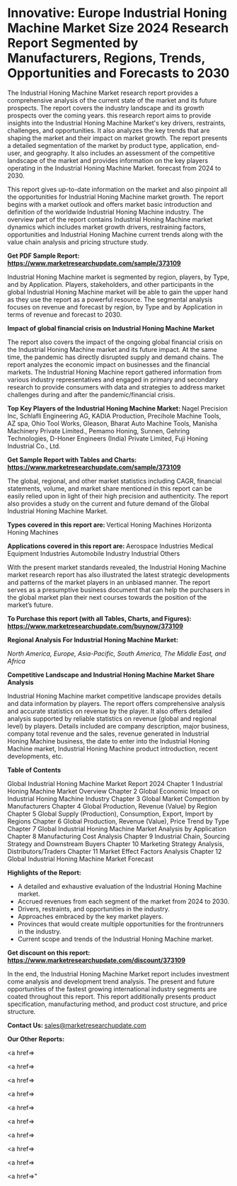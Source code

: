# Innovative: Europe Industrial Honing Machine Market Size 2024 Research Report Segmented by Manufacturers, Regions, Trends, Opportunities and Forecasts to 2030

The Industrial Honing Machine Market research report provides a comprehensive analysis of the current state of the market and its future prospects. The report covers the industry landscape and its growth prospects over the coming years. this research report aims to provide insights into the Industrial Honing Machine Market's key drivers, restraints, challenges, and opportunities. It also analyzes the key trends that are shaping the market and their impact on market growth. The report presents a detailed segmentation of the market by product type, application, end-user, and geography. It also includes an assessment of the competitive landscape of the market and provides information on the key players operating in the Industrial Honing Machine Market. forecast from 2024 to 2030.

This report gives up-to-date information on the market and also pinpoint all the opportunities for Industrial Honing Machine market growth. The report begins with a market outlook and offers market basic introduction and definition of the worldwide Industrial Honing Machine industry. The overview part of the report contains Industrial Honing Machine market dynamics which includes market growth drivers, restraining factors, opportunities and Industrial Honing Machine current trends along with the value chain analysis and pricing structure study.

<strong><b>Get PDF Sample Report: <a href=https://www.marketresearchupdate.com/sample/373109>https://www.marketresearchupdate.com/sample/373109</a></b></strong>

Industrial Honing Machine market is segmented by region, players, by Type, and by Application. Players, stakeholders, and other participants in the global Industrial Honing Machine market will be able to gain the upper hand as they use the report as a powerful resource. The segmental analysis focuses on revenue and forecast by region, by Type and by Application in terms of revenue and forecast to 2030.

<strong><b>Impact of global financial crisis on Industrial Honing Machine Market</b></strong>

The report also covers the impact of the ongoing global financial crisis on the Industrial Honing Machine market and its future impact. At the same time, the pandemic has directly disrupted supply and demand chains. The report analyzes the economic impact on businesses and the financial markets. The Industrial Honing Machine report gathered information from various industry representatives and engaged in primary and secondary research to provide consumers with data and strategies to address market challenges during and after the pandemic/financial crisis.

<strong><b>Top Key Players of the Industrial Honing Machine Market:
</b></strong>Nagel Precision Inc, Schlafli Engineering AG, KADIA Production, Precihole Machine Tools, AZ spa, Ohio Tool Works, Gleason, Bharat Auto Machine Tools, Manisha Machinery Private Limited., Pemamo Honing, Sunnen, Gehring Technologies, D-Honer Engineers (India) Private Limited, Fuji Honing Industrial Co., Ltd.<strong><b>
</b></strong>

<strong><b>Get Sample Report with Tables and Charts: <a href=https://www.marketresearchupdate.com/sample/373109>https://www.marketresearchupdate.com/sample/373109</a></b></strong>

The global, regional, and other market statistics including CAGR, financial statements, volume, and market share mentioned in this report can be easily relied upon in light of their high precision and authenticity. The report also provides a study on the current and future demand of the Global Industrial Honing Machine Market.

<strong><b>Types covered in this report are:
</b></strong>Vertical Honing Machines
Horizonta Honing Machines<strong><b>
</b></strong>

<strong><b>Applications covered in this report are:
</b></strong>Aerospace Industries
Medical Equipment Industries
Automobile Industry
Industrial
Others<strong><b>
</b></strong>

With the present market standards revealed, the Industrial Honing Machine market research report has also illustrated the latest strategic developments and patterns of the market players in an unbiased manner. The report serves as a presumptive business document that can help the purchasers in the global market plan their next courses towards the position of the market’s future.

<strong><b>To Purchase this report (with all Tables, Charts, and Figures): <a href=https://www.marketresearchupdate.com/buynow/373109>https://www.marketresearchupdate.com/buynow/373109</a></b></strong>

<strong><b>Regional Analysis For Industrial Honing Machine Market:</b></strong>

<em><i>North America, Europe, Asia-Pacific, South America, The Middle East, and Africa</i></em>

<strong><b>Competitive Landscape and Industrial Honing Machine Market Share Analysis</b></strong>

Industrial Honing Machine market competitive landscape provides details and data information by players. The report offers comprehensive analysis and accurate statistics on revenue by the player. It also offers detailed analysis supported by reliable statistics on revenue (global and regional level) by players. Details included are company description, major business, company total revenue and the sales, revenue generated in Industrial Honing Machine business, the date to enter into the Industrial Honing Machine market, Industrial Honing Machine product introduction, recent developments, etc.

<strong><b>Table of Contents</b></strong>

Global Industrial Honing Machine Market Report 2024
Chapter 1 Industrial Honing Machine Market Overview
Chapter 2 Global Economic Impact on Industrial Honing Machine Industry
Chapter 3 Global Market Competition by Manufacturers
Chapter 4 Global Production, Revenue (Value) by Region
Chapter 5 Global Supply (Production), Consumption, Export, Import by Regions
Chapter 6 Global Production, Revenue (Value), Price Trend by Type
Chapter 7 Global Industrial Honing Machine Market Analysis by Application
Chapter 8 Manufacturing Cost Analysis
Chapter 9 Industrial Chain, Sourcing Strategy and Downstream Buyers
Chapter 10 Marketing Strategy Analysis, Distributors/Traders
Chapter 11 Market Effect Factors Analysis
Chapter 12 Global Industrial Honing Machine Market Forecast

<strong><b>Highlights of the Report:</b></strong>

- A detailed and exhaustive evaluation of the Industrial Honing Machine market.
- Accrued revenues from each segment of the market from 2024 to 2030.
- Drivers, restraints, and opportunities in the industry.
- Approaches embraced by the key market players.
- Provinces that would create multiple opportunities for the frontrunners in the industry.
- Current scope and trends of the Industrial Honing Machine market.

<strong><b>Get discount on this report: <a href=https://www.marketresearchupdate.com/discount/373109>https://www.marketresearchupdate.com/discount/373109</a></b></strong>

In the end, the Industrial Honing Machine Market report includes investment come analysis and development trend analysis. The present and future opportunities of the fastest growing international industry segments are coated throughout this report. This report additionally presents product specification, manufacturing method, and product cost structure, and price structure.

<strong><b>Contact Us:
</b></strong>sales@marketresearchupdate.com

<strong>Our Other Reports:</strong>

<a href=></a>

<a href=></a>

<a href=></a>

<a href=></a>

<a href=></a>

<a href=></a>

<a href=></a>

<a href=></a>

<a href=></a>

<a href=></a>"
